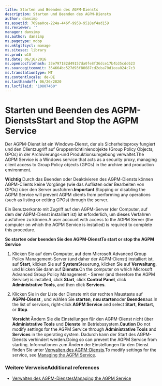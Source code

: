```yaml
---
title: Starten und Beenden des AGPM-Diensts
description: Starten und Beenden des AGPM-Diensts
author: dansimp
ms.assetid: 769aa0ce-224a-446f-9958-9518af4ad159
ms.reviewer: ''
manager: dansimp
ms.author: dansimp
ms.pagetype: mdop
ms.mktglfcycl: manage
ms.sitesec: library
ms.prod: w10
ms.date: 06/16/2016
ms.openlocfilehash: 33e797182d49157da0fe8f36dce17b4b35cdd623
ms.sourcegitcommit: 354664bc527d93f80687cd2eba70d1eea024c7c3
ms.translationtype: MT
ms.contentlocale: de-DE
ms.lasthandoff: 06/26/2020
ms.locfileid: "10807460"
---
```

# <span data-ttu-id="7431b-103">Starten und Beenden des AGPM-Diensts</span><span class="sxs-lookup"><span data-stu-id="7431b-103">Start and Stop the AGPM Service</span></span>


<span data-ttu-id="7431b-104">Der AGPM-Dienst ist ein Windows-Dienst, der als Sicherheitsproxy fungiert und den Clientzugriff auf Gruppenrichtlinienobjekte (Group Policy Objects, GPOs) in der Archivierungs-und Produktionsumgebung verwaltet.</span><span class="sxs-lookup"><span data-stu-id="7431b-104">The AGPM Service is a Windows service that acts as a security proxy, managing client access to Group Policy objects (GPOs) in the archive and production environment.</span></span>

<span data-ttu-id="7431b-105">**Wichtig**  Durch das Beenden oder Deaktivieren des AGPM-Diensts können AGPM-Clients keine Vorgänge (wie das Auflisten oder Bearbeiten von GPOs) über den Server ausführen.</span><span class="sxs-lookup"><span data-stu-id="7431b-105">**Important** Stopping or disabling the AGPM Service will prevent AGPM clients from performing any operations (such as listing or editing GPOs) through the server.</span></span>

 

<span data-ttu-id="7431b-106">Ein Benutzerkonto mit Zugriff auf den AGPM-Server (der Computer, auf dem der AGPM-Dienst installiert ist) ist erforderlich, um dieses Verfahren ausführen zu können.</span><span class="sxs-lookup"><span data-stu-id="7431b-106">A user account with access to the AGPM Server (the computer on which the AGPM Service is installed) is required to complete this procedure.</span></span>

**<span data-ttu-id="7431b-107">So starten oder beenden Sie den AGPM-Dienst</span><span class="sxs-lookup"><span data-stu-id="7431b-107">To start or stop the AGPM Service</span></span>**

1.  <span data-ttu-id="7431b-108">Klicken Sie auf dem Computer, auf dem Microsoft Advanced Group Policy Management-Server (und daher der AGPM-Dienst) installiert ist, auf **Start**, klicken Sie auf **System**Steuerung, klicken Sie auf **Verwaltung**, und klicken Sie dann auf **Dienste**.</span><span class="sxs-lookup"><span data-stu-id="7431b-108">On the computer on which Microsoft Advanced Group Policy Management - Server (and therefore the AGPM Service) is installed, click **Start**, click **Control Panel**, click **Administrative Tools**, and then click **Services**.</span></span>

2.  <span data-ttu-id="7431b-109">Klicken Sie in der Liste der Dienste mit der rechten Maustaste auf **AGPM-Dienst** , und wählen Sie **starten**, **neu starten**oder **Beenden**aus.</span><span class="sxs-lookup"><span data-stu-id="7431b-109">In the list of services, right-click **AGPM Service** and select **Start**, **Restart**, or **Stop**.</span></span>

    <span data-ttu-id="7431b-110">**Vorsicht**  Ändern Sie die Einstellungen für den AGPM-Dienst nicht über **Administrative Tools** und **Dienste** im Betriebssystem.</span><span class="sxs-lookup"><span data-stu-id="7431b-110">**Caution** Do not modify settings for the AGPM Service through **Administrative Tools** and **Services** in the operating system.</span></span> <span data-ttu-id="7431b-111">Dadurch kann der Start des AGPM-Diensts verhindert werden.</span><span class="sxs-lookup"><span data-stu-id="7431b-111">Doing so can prevent the AGPM Service from starting.</span></span> <span data-ttu-id="7431b-112">Informationen zum Ändern der Einstellungen für den Dienst finden Sie unter [Verwalten des AGPM-Diensts](managing-the-agpm-service.md).</span><span class="sxs-lookup"><span data-stu-id="7431b-112">To modify settings for the service, see [Managing the AGPM Service](managing-the-agpm-service.md).</span></span>

     

### <span data-ttu-id="7431b-113">Weitere Verweise</span><span class="sxs-lookup"><span data-stu-id="7431b-113">Additional references</span></span>

-   [<span data-ttu-id="7431b-114">Verwalten des AGPM-Dienstes</span><span class="sxs-lookup"><span data-stu-id="7431b-114">Managing the AGPM Service</span></span>](managing-the-agpm-service.md)

 

 





